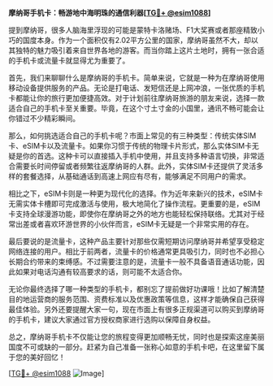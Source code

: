 **摩纳哥手机卡：畅游地中海明珠的通信利器[[TG💪+ @esim1088](https://t.me/s/esim1088)]**

提到摩纳哥，很多人脑海里浮现的可能是蒙特卡洛赌场、F1大奖赛或者那座精致小巧的国度本身。作为一个面积仅有2.02平方公里的国家，摩纳哥虽然不大，却以其独特的魅力吸引着来自世界各地的游客。而当你踏上这片土地时，拥有一张合适的手机卡或流量卡就显得尤为重要了。

首先，我们来聊聊什么是摩纳哥的手机卡。简单来说，它就是一种为在摩纳哥使用移动设备提供服务的产品。无论是打电话、发短信还是上网冲浪，一张优质的手机卡都能让你的旅行更加便捷高效。对于计划前往摩纳哥旅游的朋友来说，选择一款适合自己的手机卡至关重要。毕竟，在这个寸土寸金的小国里，通讯不畅可能会让你错过不少精彩瞬间。

那么，如何挑选适合自己的手机卡呢？市面上常见的有三种类型：传统实体SIM卡、eSIM卡以及流量卡。如果你习惯于传统的物理卡片形式，那么实体SIM卡无疑是你的首选。这种卡可以直接插入手机中使用，并且支持多种语言切换，非常适合需要长时间停留或者频繁往返摩纳哥的人群。此外，实体SIM卡还提供了灵活多样的套餐选择，从基础通话到高速上网应有尽有，能够满足不同用户的需求。

相比之下，eSIM卡则是一种更为现代化的选择。作为近年来新兴的技术，eSIM卡无需实体卡槽即可完成激活与使用，极大地简化了操作流程。更重要的是，eSIM卡支持全球漫游功能，即使你在摩纳哥之外的地方也能轻松保持联络。尤其对于经常出差或者喜欢环游世界的小伙伴而言，eSIM卡无疑是一个非常实用的存在。

最后要说的是流量卡，这种产品主要针对那些仅需短期访问摩纳哥并希望享受稳定网络连接的用户。相比于前两者，流量卡的价格通常更具吸引力，同时也不必担心长期合约带来的束缚感。不过需要注意的是，流量卡一般不具备语音通话功能，因此如果对电话沟通有较高要求的话，则可能不太适合你。

无论你最终选择了哪一种类型的手机卡，都别忘了提前做好功课哦！比如了解清楚目的地运营商的服务范围、资费标准以及优惠政策等信息，这样才能确保自己获得最佳体验。另外还要提醒大家一句，现在市面上有很多正规渠道可以购买到摩纳哥的手机卡，建议大家通过官方授权商家进行选购以保障自身权益。

总之，摩纳哥手机卡不仅能让您的旅程变得更加顺畅无忧，同时也是探索这座美丽国度不可或缺的一部分。赶紧为自己准备一张称心如意的手机卡吧，在这里留下属于您的美好回忆！

[[TG💪+ @esim1088](https://t.me/s/esim1088) ![Image](https://i.postimg.cc/4NQfJmqS/Snipaste-2025-05-13-00-14-12.png)]